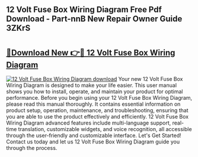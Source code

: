 ## 12 Volt Fuse Box Wiring Diagram Free Pdf Download - Part-nnB New Repair Owner Guide 3ZKrS

# <h2><a href="http://dfna5rk.blite.top/?on=12+Volt+Fuse+Box+Wiring+Diagram">🔗Download New 👉🔴 12 Volt Fuse Box Wiring Diagram</a></h2>

[![12 Volt Fuse Box Wiring Diagram download](https://i.imgur.com/lujVjoI.png)](http://dfna5rk.blite.top/?on=12+Volt+Fuse+Box+Wiring+Diagram)
Your new 12 Volt Fuse Box Wiring Diagram is designed to make your life easier. This user manual shows you how to install, operate, and maintain your product for optimal performance. Before you begin using your 12 Volt Fuse Box Wiring Diagram, please read this manual thoroughly. It contains essential information on product setup, operation, maintenance, and troubleshooting, ensuring that you are able to use the product effectively and efficiently. 12 Volt Fuse Box Wiring Diagram advanced features include multi-language support, real-time translation, customizable widgets, and voice recognition, all accessible through the user-friendly and customizable interface. Let's Get Started! Contact us today and let us 12 Volt Fuse Box Wiring Diagram guide you through the process.
